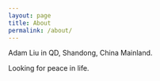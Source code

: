 ```yaml
---
layout: page
title: About
permalink: /about/
---
```

Adam Liu in QD, Shandong, China Mainland.

Looking for peace in life.
